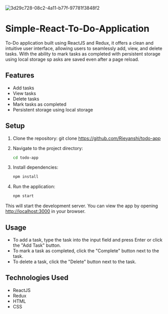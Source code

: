 
![3d29c728-08c2-4a11-b77f-97781f3848f2](https://github.com/Rieyanshi/todo-app/assets/86876634/98cbd35c-6cc8-4c28-b8f2-7780fcd9ebf6)

# Simple-React-To-Do-Application
To-Do application built using ReactJS and Redux, it offers a clean and intuitive user interface, allowing users to seamlessly add, view, and delete tasks. With the ability to mark tasks as completed with persistent storage using local storage sp asks are saved even after a page reload.

## Features

- Add tasks
- View tasks
- Delete tasks
- Mark tasks as completed
- Persistent storage using local storage

## Setup

1. Clone the repository:
     git clone https://github.com/Rieyanshi/todo-app

2. Navigate to the project directory:
     ```sh
   cd todo-app
     ```
 
4. Install dependencies:
   ```sh
   npm install
     ```
5. Run the application:
   ```sh
   npm start
   ```


This will start the development server. You can view the app by opening [http://localhost:3000](http://localhost:3000) in your browser.

## Usage

- To add a task, type the task into the input field and press Enter or click the "Add Task" button.
- To mark a task as completed, click the "Complete" button next to the task.
- To delete a task, click the "Delete" button next to the task.

## Technologies Used

- ReactJS
- Redux
- HTML
- CSS



